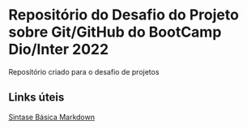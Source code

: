 # Repositório do Desafio do Projeto sobre Git/GitHub do BootCamp Dio/Inter 2022
Reposítório criado para o desafio de projetos

## Links úteis
[Sintase Básica Markdown](https://www.markdownguide.org)
